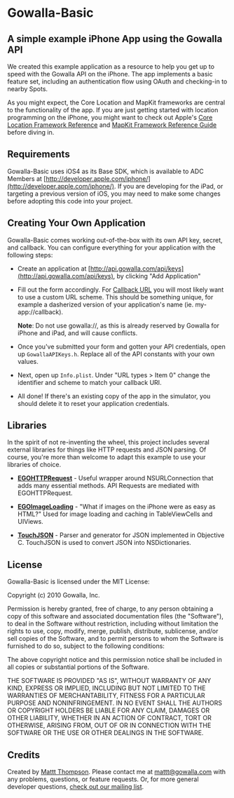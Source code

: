 #  Gowalla-Basic
## A simple example iPhone App using the Gowalla API

We created this example application as a resource to help you get up to speed with the Gowalla API on the iPhone. The app implements a basic feature set, including an authentication flow using OAuth and checking-in to nearby Spots.

As you might expect, the Core Location and MapKit frameworks are central to the functionality of the app. If you are just getting started with location programming on the iPhone, you might want to check out Apple's [Core Location Framework Reference](http://developer.apple.com/iphone/library/documentation/CoreLocation/Reference/CoreLocation_Framework/index.html) and [MapKit Framework Reference Guide](http://developer.apple.com/iphone/library/documentation/MapKit/Reference/MapKit_Framework_Reference/index.html) before diving in.

## Requirements

Gowalla-Basic uses iOS4 as its Base SDK, which is available to ADC Members at [http://developer.apple.com/iphone/](http://developer.apple.com/iphone/). If you are developing for the iPad, or targeting a previous version of iOS, you may need to make some changes before adopting this code into your project.

## Creating Your Own Application

Gowalla-Basic comes working out-of-the-box with its own API key, secret, and callback. You can configure everything for your application with the following steps:

- Create an application at [http://api.gowalla.com/api/keys](http://api.gowalla.com/api/keys), by clicking "Add Application"
- Fill out the form accordingly.
  For <u>Callback URL</u> you will most likely want to use a custom URL scheme. This should be something unique, for example a dasherized version of your application's name (ie. my-app://callback). 
    
    **Note**: Do not use gowalla://, as this is already reserved by Gowalla for iPhone and iPad, and will cause conflicts.
- Once you've submitted your form and gotten your API credentials, open up `GowallaAPIKeys.h`. Replace all of the API constants with your own values.
- Next, open up `Info.plist`. Under "URL types > Item 0" change the identifier and scheme to match your callback URI.
- All done! If there's an existing copy of the app in the simulator, you should delete it to reset your application credentials.

## Libraries

In the spirit of not re-inventing the wheel, this project includes several external libraries for things like HTTP requests and JSON parsing. Of course, you're more than welcome to adapt this example to use your libraries of choice.

* **[EGOHTTPRequest](http://github.com/enormego/EGOHTTPRequest)** - Useful wrapper around NSURLConnection that adds many essential methods. API Requests are mediated with EGOHTTPRequest.

* **[EGOImageLoading](http://github.com/enormego/EGOImageLoading)** - "What if images on the iPhone were as easy as HTML?" Used for image loading and caching in TableViewCells and  UIViews.

* **[TouchJSON](http://code.google.com/p/touchcode/wiki/TouchJSON)** - Parser and generator for JSON implemented in Objective C. TouchJSON is used to convert JSON into NSDictionaries.

## License

Gowalla-Basic is licensed under the MIT License:

Copyright (c) 2010 Gowalla, Inc.

Permission is hereby granted, free of charge, to any person obtaining a copy
of this software and associated documentation files (the "Software"), to deal
in the Software without restriction, including without limitation the rights
to use, copy, modify, merge, publish, distribute, sublicense, and/or sell
copies of the Software, and to permit persons to whom the Software is
furnished to do so, subject to the following conditions:

The above copyright notice and this permission notice shall be included in
all copies or substantial portions of the Software.

THE SOFTWARE IS PROVIDED "AS IS", WITHOUT WARRANTY OF ANY KIND, EXPRESS OR
IMPLIED, INCLUDING BUT NOT LIMITED TO THE WARRANTIES OF MERCHANTABILITY,
FITNESS FOR A PARTICULAR PURPOSE AND NONINFRINGEMENT. IN NO EVENT SHALL THE
AUTHORS OR COPYRIGHT HOLDERS BE LIABLE FOR ANY CLAIM, DAMAGES OR OTHER
LIABILITY, WHETHER IN AN ACTION OF CONTRACT, TORT OR OTHERWISE, ARISING FROM,
OUT OF OR IN CONNECTION WITH THE SOFTWARE OR THE USE OR OTHER DEALINGS IN
THE SOFTWARE.

## Credits

Created by [Mattt Thompson](http://mattt.me). Please contact me at [mattt@gowalla.com](mailto://mattt@gowalla.com) with any problems, questions, or feature requests. Or, for more general developer questions, [check out our mailing list](http://groups.google.com/group/gowalla-dev).